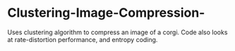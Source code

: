 # Clustering-Image-Compression-
Uses clustering algorithm to compress an image of a corgi. Code also looks at rate-distortion performance, and entropy coding.
